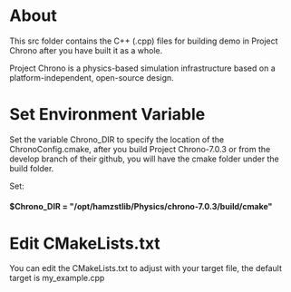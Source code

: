 # About
This src folder contains the C++ (.cpp) files for building demo in Project Chrono after you have built it as a whole.

Project Chrono is a physics-based simulation infrastructure based on a platform-independent, open-source design.

# Set Environment Variable
Set the variable Chrono_DIR to specify the location of the ChronoConfig.cmake, after you build Project Chrono-7.0.3 or from the develop branch of their github, you will have the cmake folder under the build folder.

Set:

#### $Chrono_DIR = "/opt/hamzstlib/Physics/chrono-7.0.3/build/cmake"

# Edit CMakeLists.txt
You can edit the CMakeLists.txt to adjust with your target file, the default target is my_example.cpp



